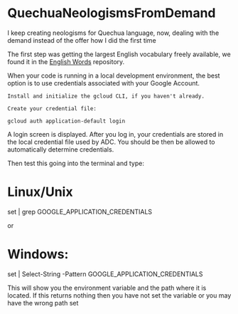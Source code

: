 # QuechuaNeologismsFromDemand
I keep creating neologisms for Quechua language, now, dealing with the demand instead of the offer how I did the first time

The first step was getting the largest English vocabulary freely available, we found it in the [English Words](https://github.com/dwyl/english-words) repository.



When your code is running in a local development environment, the best option is to use credentials associated with your Google Account.

    Install and initialize the gcloud CLI, if you haven't already.

    Create your credential file:

    gcloud auth application-default login

A login screen is displayed. After you log in, your credentials are stored in the local credential file used by ADC. You should be then be allowed to automatically determine credentials.


Then test this going into the terminal and type:

# Linux/Unix
set | grep GOOGLE_APPLICATION_CREDENTIALS 

or

# Windows:
set | Select-String -Pattern GOOGLE_APPLICATION_CREDENTIALS 

This will show you the environment variable and the path where it is located. If this returns nothing then you have not set the variable or you may have the wrong path set
